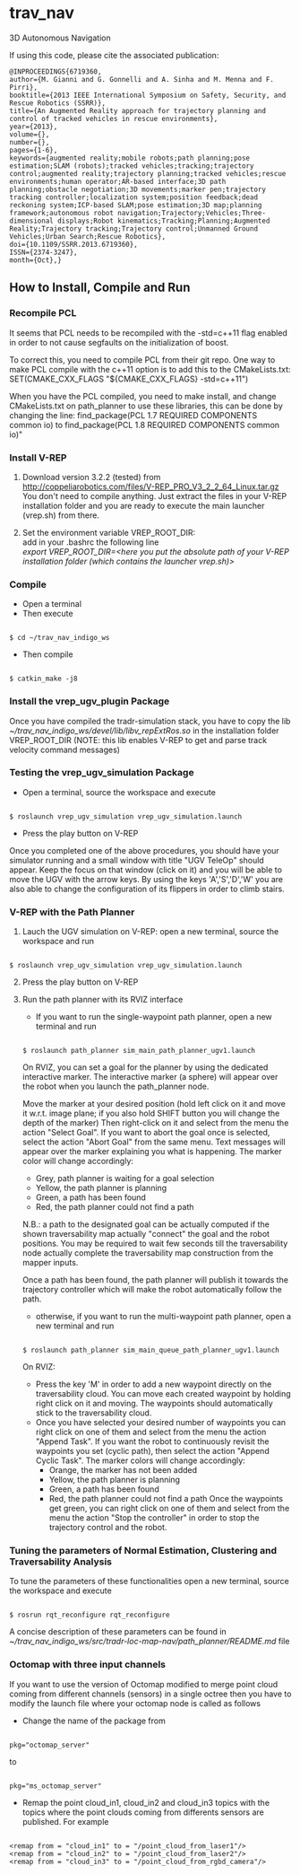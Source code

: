 # trav_nav
3D Autonomous Navigation

If using this code, please cite the associated publication:

```
@INPROCEEDINGS{6719360,
author={M. Gianni and G. Gonnelli and A. Sinha and M. Menna and F. Pirri},
booktitle={2013 IEEE International Symposium on Safety, Security, and Rescue Robotics (SSRR)},
title={An Augmented Reality approach for trajectory planning and control of tracked vehicles in rescue environments},
year={2013},
volume={},
number={},
pages={1-6},
keywords={augmented reality;mobile robots;path planning;pose estimation;SLAM (robots);tracked vehicles;tracking;trajectory control;augmented reality;trajectory planning;tracked vehicles;rescue environments;human operator;AR-based interface;3D path planning;obstacle negotiation;3D movements;marker pen;trajectory tracking controller;localization system;position feedback;dead reckoning system;ICP-based SLAM;pose estimation;3D map;planning framework;autonomous robot navigation;Trajectory;Vehicles;Three-dimensional displays;Robot kinematics;Tracking;Planning;Augmented Reality;Trajectory tracking;Trajectory control;Unmanned Ground Vehicles;Urban Search;Rescue Robotics},
doi={10.1109/SSRR.2013.6719360},
ISSN={2374-3247},
month={Oct},}
``` 

## How to Install, Compile and Run

### Recompile PCL

It seems that PCL needs to be recompiled with the -std=c++11 flag enabled in order to not cause segfaults on the initialization of boost.

To correct this, you need to compile PCL from their git repo. One way to make PCL compile with the c++11 option is to add this to the CMakeLists.txt: SET(CMAKE_CXX_FLAGS "${CMAKE_CXX_FLAGS} -std=c++11")

When you have the PCL compiled, you need to make install, and change CMakeLists.txt on path_planner to use these libraries, this can be done by changing the line: find_package(PCL 1.7 REQUIRED COMPONENTS common io) to find_package(PCL 1.8 REQUIRED COMPONENTS common io)"

### Install V-REP

1. Download version 3.2.2 (tested) from http://coppeliarobotics.com/files/V-REP_PRO_V3_2_2_64_Linux.tar.gz <br />
    You don't need to compile anything. Just extract the files in your V-REP installation folder and you are ready to execute the main launcher (vrep.sh) from there. 

2. Set the environment variable VREP_ROOT_DIR: <br />
    add in your .bashrc the following line <br />
    _export VREP_ROOT_DIR=<here you put the absolute path of your V-REP installation folder (which contains the launcher vrep.sh)>_

### Compile

* Open a terminal
* Then execute
<pre><code class="c">
$ cd ~/trav_nav_indigo_ws
</code></pre>
* Then compile
<pre><code class="c">
$ catkin_make -j8
</code></pre>

### Install the vrep_ugv_plugin Package

Once you have compiled the tradr-simulation stack, you have to copy the lib _~/trav_nav_indigo_ws/devel/lib/libv_repExtRos.so_ in the installation folder VREP_ROOT_DIR (NOTE: this lib enables V-REP to get and parse track velocity command messages)

### Testing the vrep_ugv_simulation Package

* Open a terminal, source the workspace and execute
<pre><code class="c">
$ roslaunch vrep_ugv_simulation vrep_ugv_simulation.launch
</code></pre>

* Press the play button on V-REP

Once you completed one of the above procedures, you should have your simulator running and a small window with title "UGV TeleOp" should appear. Keep the focus on that window (click on it) and you will be able to move the UGV with the arrow keys. By using the keys 'A','S','D','W' you are also able to change the configuration of its flippers in order to climb stairs.

### V-REP with the Path Planner

1. Lauch the UGV simulation on V-REP: open a new terminal, source the workspace and run
<pre><code class="c">
$ roslaunch vrep_ugv_simulation vrep_ugv_simulation.launch
</code></pre>

2. Press the play button on V-REP

3. Run the path planner with its RVIZ interface
   - If you want to run the single-waypoint path planner, open a new terminal and run 
   <pre><code class="c">
   $ roslaunch path_planner sim_main_path_planner_ugv1.launch
   </code></pre>

   On RVIZ, you can set a goal for the planner by using the dedicated interactive marker. The interactive marker (a sphere) will appear over the robot when you launch the path_planner node.

   Move the marker at your desired position (hold left click on it and move it w.r.t. image plane; if you also hold SHIFT button you will change the depth of the marker)
   Then right-click on it and select from the menu the action "Select Goal". If you want to abort the goal once is selected, select the action "Abort Goal" from the same menu.
   Text messages will appear over the marker explaining you what is happening. The marker color will change accordingly:
     - Grey, path planner is waiting for a goal selection
     - Yellow, the path planner is planning
     - Green, a path has been found
     - Red, the path planner could not find a path

   N.B.: a path to the designated goal can be actually computed if the shown traversability map actually "connect" the goal and the robot positions. 
   You may be required to wait few seconds till the traversability node actually complete the traversability map construction from the mapper inputs.

   Once a path has been found, the path planner will publish it towards the trajectory controller which will make the robot automatically follow the path.

   - otherwise, if you want to run the multi-waypoint path planner, open a new terminal and run 
   <pre><code class="c">
   $ roslaunch path_planner sim_main_queue_path_planner_ugv1.launch
   </code></pre>

   On RVIZ:

     - Press the key 'M' in order to add a new waypoint directly on the traversability cloud. You can move each created waypoint by holding right click on it and moving. The waypoints should automatically stick to the traversability cloud.
     - Once you have selected your desired number of waypoints you can right click on one of them and select from the menu the action "Append Task". If you want the robot to continuously revisit the waypoints you set (cyclic path), then select the action "Append Cyclic Task".
    The marker colors will change accordingly:
       - Orange, the marker has not been added
       - Yellow, the path planner is planning
       - Green, a path has been found
       - Red, the path planner could not find a path
    Once the waypoints get green, you can right click on one of them and select from the menu the action "Stop the controller" in order to stop the trajectory control and the robot.

### Tuning the parameters of Normal Estimation, Clustering and Traversability Analysis
To tune the parameters of these functionalities open a new terminal, source the workspace and execute
<pre><code class="c">
$ rosrun rqt_reconfigure rqt_reconfigure
</code></pre>

A concise description of these parameters can be found in _~/trav_nav_indigo_ws/src/tradr-loc-map-nav/path_planner/README.md_ file

### Octomap with three input channels

If you want to use the version of Octomap modified to merge point cloud coming from different channels (sensors) in a single octree then you have to modify the 
launch file where your octomap node is called as follows
* Change the name of the package from 
<pre><code class="c">
pkg="octomap_server"
</code></pre>
to
<pre><code class="c">
pkg="ms_octomap_server"
</code></pre>
* Remap the point cloud_in1, cloud_in2 and cloud_in3 topics with the topics where the point clouds coming from differents sensors are published. For example 
<pre><code class="c">
&lt;remap from = "cloud_in1" to = "/point_cloud_from_laser1"/&gt
&lt;remap from = "cloud_in2" to = "/point_cloud_from_laser2"/&gt
&lt;remap from = "cloud_in3" to = "/point_cloud_from_rgbd_camera"/&gt
</code></pre>

